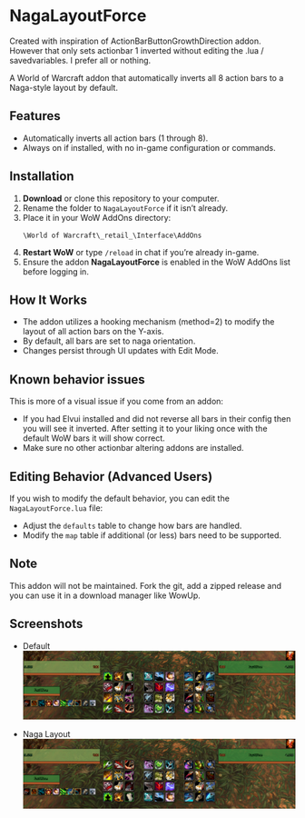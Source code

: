 # NagaLayoutForce

Created with inspiration of ActionBarButtonGrowthDirection addon. However that only sets actionbar 1 inverted without editing the .lua / savedvariables.
I prefer all or nothing.

A World of Warcraft addon that automatically inverts all 8 action bars to a Naga-style layout by default.

## Features
- Automatically inverts all action bars (1 through 8).
- Always on if installed, with no in-game configuration or commands.

## Installation

1. **Download** or clone this repository to your computer.
2. Rename the folder to `NagaLayoutForce` if it isn’t already.
3. Place it in your WoW AddOns directory:
   ```
   \World of Warcraft\_retail_\Interface\AddOns
   ```
4. **Restart WoW** or type `/reload` in chat if you’re already in-game.
5. Ensure the addon **NagaLayoutForce** is enabled in the WoW AddOns list before logging in.

## How It Works

- The addon utilizes a hooking mechanism (method=2) to modify the layout of all action bars on the Y-axis.
- By default, all bars are set to naga orientation.
- Changes persist through UI updates with Edit Mode.

## Known behavior issues

This is more of a visual issue if you come from an addon:

- If you had Elvui installed and did not reverse all bars in their config then you will see it inverted. After setting it to your liking once with the default WoW bars it will show correct.
- Make sure no other actionbar altering addons are installed.

## Editing Behavior (Advanced Users)

If you wish to modify the default behavior, you can edit the `NagaLayoutForce.lua` file:

- Adjust the `defaults` table to change how bars are handled.
- Modify the `map` table if additional (or less) bars need to be supported.

## Note

This addon will not be maintained.
Fork the git, add a zipped release and you can use it in a download manager like WowUp.

## Screenshots

- Default
![Default](https://github.com/ake-viox/NagaLayoutForce/blob/main/media/default.png?raw=true)

- Naga Layout
![Naga](https://github.com/ake-viox/NagaLayoutForce/blob/main/media/naga.png?raw=true)